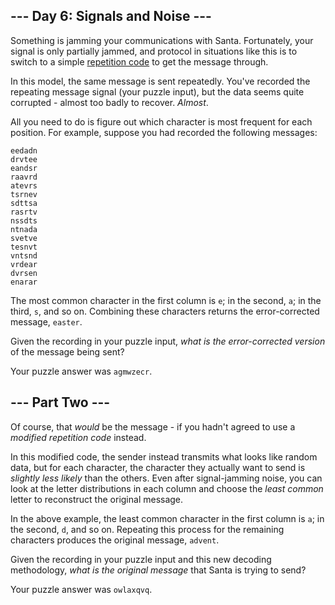 <article class="day-desc"><h2>--- Day 6: Signals and Noise ---</h2><p>Something is jamming your communications with Santa. Fortunately, your signal is only partially jammed, and protocol in situations like this is to switch to a simple <a href="https://en.wikipedia.org/wiki/Repetition_code">repetition code</a> to get the message through.</p>
<p>In this model, the same message is sent repeatedly.  You've recorded the repeating message signal (your puzzle input), but the data seems quite corrupted - almost too badly to recover. <em>Almost</em>.</p>
<p>All you need to do is figure out which character is most frequent for each position. For example, suppose you had recorded the following messages:</p>
<pre><code>eedadn
drvtee
eandsr
raavrd
atevrs
tsrnev
sdttsa
rasrtv
nssdts
ntnada
svetve
tesnvt
vntsnd
vrdear
dvrsen
enarar
</code></pre>
<p>The most common character in the first column is <code>e</code>; in the second, <code>a</code>; in the third, <code>s</code>, and so on. Combining these characters returns the error-corrected message, <code>easter</code>.</p>
<p>Given the recording in your puzzle input, <em>what is the error-corrected version</em> of the message being sent?</p>
</article>
<p>Your puzzle answer was <code>agmwzecr</code>.</p>
<article class="day-desc"><h2 id="part2">--- Part Two ---</h2><p>Of course, that <em>would</em> be the message - if you hadn't agreed to use a <em>modified repetition code</em> instead.</p>
<p>In this <span title="*Please* don't try this at home.">modified code</span>, the sender instead transmits what looks like random data, but for each character, the character they actually want to send is <em>slightly less likely</em> than the others. Even after signal-jamming noise, you can look at the letter distributions in each column and choose the <em>least common</em> letter to reconstruct the original message.</p>
<p>In the above example, the least common character in the first column is <code>a</code>; in the second, <code>d</code>, and so on. Repeating this process for the remaining characters produces the original message, <code>advent</code>.</p>
<p>Given the recording in your puzzle input and this new decoding methodology, <em>what is the original message</em> that Santa is trying to send?</p>
</article>
<p>Your puzzle answer was <code>owlaxqvq</code>.</p>